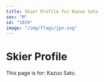 ```yaml
---
title: Skier Profile for Kazuo Sato
sex: "M"
id: "1019"
image: "/img/flags/jpn.svg" 
---
```


# Skier Profile

This page is for: Kazuo Sato.
    